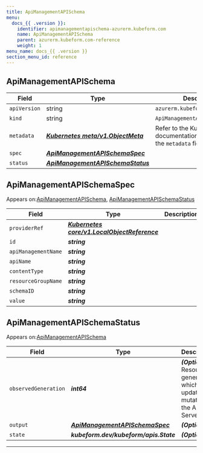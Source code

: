 ```yaml
---
title: ApiManagementAPISchema
menu:
  docs_{{ .version }}:
    identifier: apimanagementapischema-azurerm.kubeform.com
    name: ApiManagementAPISchema
    parent: azurerm.kubeform.com-reference
    weight: 1
menu_name: docs_{{ .version }}
section_menu_id: reference
---
```


## ApiManagementAPISchema
| Field | Type | Description |
| ------ | ----- | ----------- |
| `apiVersion` | string | `azurerm.kubeform.com/v1alpha1` |
|    `kind` | string | `ApiManagementAPISchema` |
| `metadata` | ***[Kubernetes meta/v1.ObjectMeta](https://kubernetes.io/docs/reference/generated/kubernetes-api/v1.13/#objectmeta-v1-meta)***|Refer to the Kubernetes API documentation for the fields of the `metadata` field.|
| `spec` | ***[ApiManagementAPISchemaSpec](#ApiManagementAPISchemaSpec)***||
| `status` | ***[ApiManagementAPISchemaStatus](#ApiManagementAPISchemaStatus)***||
## ApiManagementAPISchemaSpec

Appears on:[ApiManagementAPISchema](#ApiManagementAPISchema), [ApiManagementAPISchemaStatus](#ApiManagementAPISchemaStatus)

| Field | Type | Description |
| ------ | ----- | ----------- |
| `providerRef` | ***[Kubernetes core/v1.LocalObjectReference](https://kubernetes.io/docs/reference/generated/kubernetes-api/v1.13/#localobjectreference-v1-core)***||
| `id` | ***string***||
| `apiManagementName` | ***string***||
| `apiName` | ***string***||
| `contentType` | ***string***||
| `resourceGroupName` | ***string***||
| `schemaID` | ***string***||
| `value` | ***string***||
## ApiManagementAPISchemaStatus

Appears on:[ApiManagementAPISchema](#ApiManagementAPISchema)

| Field | Type | Description |
| ------ | ----- | ----------- |
| `observedGeneration` | ***int64***| ***(Optional)*** Resource generation, which is updated on mutation by the API Server.|
| `output` | ***[ApiManagementAPISchemaSpec](#ApiManagementAPISchemaSpec)***| ***(Optional)*** |
| `state` | ***kubeform.dev/kubeform/apis.State***| ***(Optional)*** |
---
